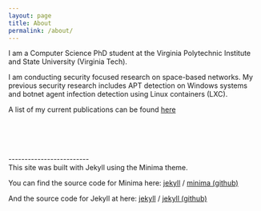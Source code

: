 ```yaml
---
layout: page
title: About
permalink: /about/
---
```


I am a Computer Science PhD student at the Virginia Polytechnic Institute and State University (Virginia Tech).

I am conducting security focused research on space-based networks.  My previous security research includes APT detection on Windows systems and botnet agent infection detection using Linux containers (LXC).

A list of my current publications can be found [here](https://alexk1vt.github.io/2023/04/26/publications.html)

<br />
<br />
<br />
<br />
-------------------------<br />
This site was built with Jekyll using the Minima theme.

You can find the source code for Minima here:
[jekyll][jekyll-organization] /
[minima (github)](https://github.com/jekyll/minima)

And the source code for Jekyll at here:
[jekyll][jekyll-organization] /
[jekyll (github)](https://github.com/jekyll/jekyll)


[jekyll-organization]: https://github.com/jekyll
